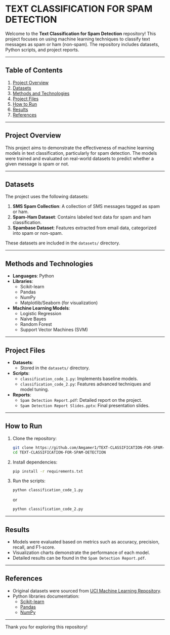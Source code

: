 # TEXT CLASSIFICATION FOR SPAM DETECTION

Welcome to the **Text Classification for Spam Detection** repository! This project focuses on using machine learning techniques to classify text messages as spam or ham (non-spam). The repository includes datasets, Python scripts, and project reports.

---

## Table of Contents
1. [Project Overview](#project-overview)
2. [Datasets](#datasets)
3. [Methods and Technologies](#methods-and-technologies)
4. [Project Files](#project-files)
5. [How to Run](#how-to-run)
6. [Results](#results)
7. [References](#references)

---

## Project Overview
This project aims to demonstrate the effectiveness of machine learning models in text classification, particularly for spam detection. The models were trained and evaluated on real-world datasets to predict whether a given message is spam or not.

---

## Datasets
The project uses the following datasets:
1. **SMS Spam Collection**: A collection of SMS messages tagged as spam or ham.
2. **Spam-Ham Dataset**: Contains labeled text data for spam and ham classification.
3. **Spambase Dataset**: Features extracted from email data, categorized into spam or non-spam.

These datasets are included in the `datasets/` directory.

---

## Methods and Technologies
- **Languages**: Python
- **Libraries**: 
  - Scikit-learn
  - Pandas
  - NumPy
  - Matplotlib/Seaborn (for visualization)
- **Machine Learning Models**:
  - Logistic Regression
  - Naive Bayes
  - Random Forest
  - Support Vector Machines (SVM)

---

## Project Files
- **Datasets**:
  - Stored in the `datasets/` directory.
- **Scripts**:
  - `classification_code_1.py`: Implements baseline models.
  - `classification_code_2.py`: Features advanced techniques and model tuning.
- **Reports**:
  - `Spam Detection Report.pdf`: Detailed report on the project.
  - `Spam Detection Report Slides.pptx`: Final presentation slides.

---

## How to Run
1. Clone the repository:
   ```bash
   git clone https://github.com/Amgamer1/TEXT-CLASSIFICATION-FOR-SPAM-DETECTION.git
   cd TEXT-CLASSIFICATION-FOR-SPAM-DETECTION
   ```
2. Install dependencies:
   ```bash
   pip install -r requirements.txt
   ```
3. Run the scripts:
   ```bash
   python classification_code_1.py
   ```
   or
   ```bash
   python classification_code_2.py
   ```

---

## Results
- Models were evaluated based on metrics such as accuracy, precision, recall, and F1-score.
- Visualization charts demonstrate the performance of each model.
- Detailed results can be found in the `Spam Detection Report.pdf`.

---

## References
- Original datasets were sourced from [UCI Machine Learning Repository](https://archive.ics.uci.edu/ml/index.php).
- Python libraries documentation:
  - [Scikit-learn](https://scikit-learn.org/)
  - [Pandas](https://pandas.pydata.org/)
  - [NumPy](https://numpy.org/)

---

Thank you for exploring this repository!
